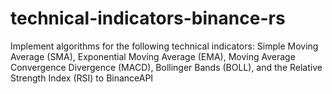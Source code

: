 # technical-indicators-binance-rs
Implement algorithms for the following technical indicators: Simple Moving Average (SMA), Exponential Moving Average (EMA), Moving Average Convergence Divergence (MACD), Bollinger Bands (BOLL), and the Relative Strength Index (RSI) to BinanceAPI
